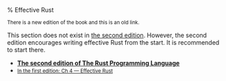 % Effective Rust

<small>There is a new edition of the book and this is an old link.</small>

This section does not exist in [the second edition][2].
However, the second edition encourages writing effective Rust from the start.
It is recommended to start there.

* **[The second edition of The Rust Programming Language][2]**
* <small>[In the first edition: Ch 4 — Effective Rust][1]</small>


[1]: first-edition/effective-rust.html
[2]: second-edition/index.html
